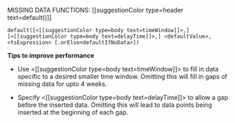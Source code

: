 MISSING DATA FUNCTIONS: [[suggestionColor type=header text=default()]]

`default([<[[suggestionColor type=body text=timeWindow]]>,] [<[[suggestionColor type=body text=delayTime]]>,] <defaultValue>, <tsExpression> [.orElse<defaultIfNoData>])`

**Tips to improve performance**
- Use <[[suggestionColor type=body text=timeWindow]]> to fill in data specific to a desired smaller time window. Omitting this will fill in gaps of missing data for upto 4 weeks.

- Specify <[[suggestionColor type=body text=delayTime]]> to allow a gap before the inserted data. Omitting this will lead to data points being inserted at the beginning of each gap.
